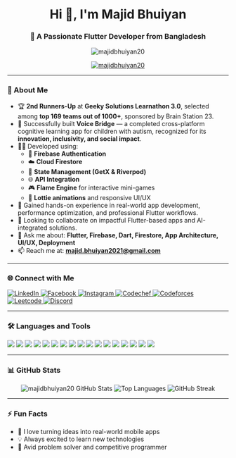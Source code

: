 <h1 align="center">Hi 👋, I'm Majid Bhuiyan</h1>
<h3 align="center">🚀 A Passionate Flutter Developer from Bangladesh</h3>

<p align="center">
  <img src="https://komarev.com/ghpvc/?username=majidbhuiyan20&label=Profile%20views&color=0e75b6&style=flat" alt="majidbhuiyan20" />
</p>

<p align="center">
  <a href="https://github.com/ryo-ma/github-profile-trophy">
    <img src="https://github-profile-trophy.vercel.app/?username=majidbhuiyan20&theme=dracula&row=1&column=7" alt="majidbhuiyan20" />
  </a>
</p>

---

### 🚀 About Me

- 🏆 **2nd Runners-Up** at **Geeky Solutions Learnathon 3.0**, selected among **top 169 teams out of 1000+**, sponsored by Brain Station 23.
- 🧠 Successfully built **Voice Bridge** — a completed cross-platform cognitive learning app for children with autism, recognized for its **innovation, inclusivity, and social impact**.
- 👨‍💻 Developed using:
  - 🔐 **Firebase Authentication**
  - ☁️ **Cloud Firestore**
  - 🔄 **State Management (GetX & Riverpod)**
  - 🌐 **API Integration**
  - 🎮 **Flame Engine** for interactive mini-games
  - 🎨 **Lottie animations** and responsive UI/UX
- 💼 Gained hands-on experience in real-world app development, performance optimization, and professional Flutter workflows.
- 👯 Looking to collaborate on impactful Flutter-based apps and AI-integrated solutions.
- 💬 Ask me about: **Flutter, Firebase, Dart, Firestore, App Architecture, UI/UX, Deployment**
- 📫 Reach me at: **majid.bhuiyan2021@gmail.com**


---

### 🌐 Connect with Me

<p align="left">
  <a href="https://linkedin.com/in/majid-bhuiyan" target="_blank">
    <img src="https://img.shields.io/badge/LinkedIn-blue?logo=linkedin&logoColor=white" alt="LinkedIn" />
  </a>
  <a href="https://fb.com/mazidbhuiyan.mazidbhuiyan.9" target="_blank">
    <img src="https://img.shields.io/badge/Facebook-%231877F2.svg?logo=facebook&logoColor=white" alt="Facebook" />
  </a>
  <a href="https://instagram.com/majid_bhuiyan" target="_blank">
    <img src="https://img.shields.io/badge/Instagram-%23E4405F.svg?logo=instagram&logoColor=white" alt="Instagram" />
  </a>
  <a href="https://www.codechef.com/users/majid2011" target="_blank">
    <img src="https://img.shields.io/badge/Codechef-5B4638?logo=codechef&logoColor=white" alt="Codechef" />
  </a>
  <a href="https://codeforces.com/profile/majid2011" target="_blank">
    <img src="https://img.shields.io/badge/Codeforces-blue?logo=codeforces&logoColor=white" alt="Codeforces" />
  </a>
  <a href="https://www.leetcode.com/majid211" target="_blank">
    <img src="https://img.shields.io/badge/LeetCode-FFA116?logo=leetcode&logoColor=black" alt="Leetcode" />
  </a>
  <a href="https://discord.gg/_majid2011" target="_blank">
    <img src="https://img.shields.io/badge/Discord-7289DA?logo=discord&logoColor=white" alt="Discord" />
  </a>
</p>

----

### 🛠️ Languages and Tools

<p align="left">
  <img src="https://img.shields.io/badge/Dart-0175C2?style=for-the-badge&logo=dart&logoColor=white" />
  <img src="https://img.shields.io/badge/Flutter-02569B?style=for-the-badge&logo=flutter&logoColor=white" />
  <img src="https://img.shields.io/badge/Firebase-FFCA28?style=for-the-badge&logo=firebase&logoColor=black" />
  <img src="https://img.shields.io/badge/Android-3DDC84?style=for-the-badge&logo=android&logoColor=white" />
  <img src="https://img.shields.io/badge/Linux-FCC624?style=for-the-badge&logo=linux&logoColor=black" />
  <img src="https://img.shields.io/badge/Git-F05032?style=for-the-badge&logo=git&logoColor=white" />
  <img src="https://img.shields.io/badge/HTML5-E34F26?style=for-the-badge&logo=html5&logoColor=white" />
  <img src="https://img.shields.io/badge/CSS3-1572B6?style=for-the-badge&logo=css3&logoColor=white" />
  <img src="https://img.shields.io/badge/JavaScript-F7DF1E?style=for-the-badge&logo=javascript&logoColor=black" />
  <img src="https://img.shields.io/badge/Python-14354C?style=for-the-badge&logo=python&logoColor=white" />
  <img src="https://img.shields.io/badge/Kotlin-0095D5?style=for-the-badge&logo=kotlin&logoColor=white" />
  <img src="https://img.shields.io/badge/Java-ED8B00?style=for-the-badge&logo=java&logoColor=white" />
  <img src="https://img.shields.io/badge/C/C++-00599C?style=for-the-badge&logo=c&logoColor=white" />
  <img src="https://img.shields.io/badge/MySQL-00000F?style=for-the-badge&logo=mysql&logoColor=white" />
  <img src="https://img.shields.io/badge/Figma-F24E1E?style=for-the-badge&logo=figma&logoColor=white" />
  <img src="https://img.shields.io/badge/Postman-FF6C37?style=for-the-badge&logo=postman&logoColor=white" />
  <img src="https://img.shields.io/badge/Tensorflow-FF6F00?style=for-the-badge&logo=tensorflow&logoColor=white" />
</p>

---

### 📊 GitHub Stats

<p align="center">
  <img src="https://github-readme-stats.vercel.app/api?username=majidbhuiyan20&show_icons=true&theme=tokyonight" alt="majidbhuiyan20 GitHub Stats" />
  <img src="https://github-readme-stats.vercel.app/api/top-langs/?username=majidbhuiyan20&layout=compact&theme=tokyonight" alt="Top Languages" />
  <img src="https://github-readme-streak-stats.herokuapp.com/?user=majidbhuiyan20&theme=tokyonight" alt="GitHub Streak" />
</p>

---

### ⚡ Fun Facts

- 🎯 I love turning ideas into real-world mobile apps
- 💡 Always excited to learn new technologies
- 🧠 Avid problem solver and competitive programmer
